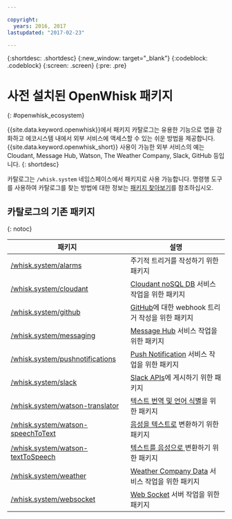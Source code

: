 ```yaml
---

copyright:
  years: 2016, 2017
lastupdated: "2017-02-23"

---
```


{:shortdesc: .shortdesc}
{:new_window: target="_blank"}
{:codeblock: .codeblock}
{:screen: .screen}
{:pre: .pre}

# 사전 설치된 OpenWhisk 패키지
{: #openwhisk_ecosystem}

{{site.data.keyword.openwhisk}}에서 패키지 카탈로그는 유용한 기능으로 앱을 강화하고 에코시스템 내에서 외부 서비스에 액세스할 수 있는 쉬운 방법을 제공합니다. {{site.data.keyword.openwhisk_short}} 사용이 가능한 외부 서비스의 예는 Cloudant, Message Hub, Watson, The Weather Company, Slack, GitHub 등입니다.
{: shortdesc}

카탈로그는 `/whisk.system` 네임스페이스에서 패키지로 사용 가능합니다. 명령행 도구를 사용하여 카탈로그를 찾는 방법에 대한 정보는 [패키지 찾아보기](./packages.md#browsing-packages)를 참조하십시오.

## 카탈로그의 기존 패키지
{: notoc}

| 패키지 | 설명 |
| --- | --- |
| [/whisk.system/alarms](./openwhisk_alarms.html) | 주기적 트리거를 작성하기 위한 패키지 |
| [/whisk.system/cloudant](./openwhisk_cloudant.html) | [Cloudant noSQL DB](https://console.ng.bluemix.net/docs/services/Cloudant/index.html) 서비스 작업을 위한 패키지 |
| [/whisk.system/github](./openwhisk_github.html) | [GitHub](https://developer.github.com/)에 대한 webhook 트리거 작성을 위한 패키지 |
| [/whisk.system/messaging](./openwhisk_messagehub.html) | [Message Hub](https://console.ng.bluemix.net/docs/services/MessageHub/index.html) 서비스 작업을 위한 패키지 |
| [/whisk.system/pushnotifications](./openwhisk_pushnotifications.html) | [Push Notification](https://console.ng.bluemix.net/docs/services/mobilepush/index.html) 서비스 작업을 위한 패키지 |
| [/whisk.system/slack](./openwhisk_slack.html) | [Slack APIs](https://api.slack.com/)에 게시하기 위한 패키지 |
| [/whisk.system/watson-translator](./openwhisk_watson_translator.html) | [텍스트 번역 및 언어 식별](https://www.ibm.com/watson/developercloud/language-translator.html)을 위한 패키지 |
| [/whisk.system/watson-speechToText](./openwhisk_watson_speechtotext.html) | [음성을 텍스트로](https://www.ibm.com/watson/developercloud/speech-to-text.html) 변환하기 위한 패키지 |
| [/whisk.system/watson-textToSpeech](./openwhisk_watson_texttospeech.html) | [텍스트를 음성으로 ](https://www.ibm.com/watson/developercloud/text-to-speech.html) 변환하기 위한 패키지 |
| [/whisk.system/weather](./openwhisk_weather.html) | [Weather Company Data](https://console.ng.bluemix.net/docs/services/Weather/index.html) 서비스 작업을 위한 패키지 |
| [/whisk.system/websocket](./openwhisk_websocket.html) | [Web Socket](https://developer.mozilla.org/en-US/docs/Web/API/WebSockets_API) 서버 작업을 위한 패키지 |
